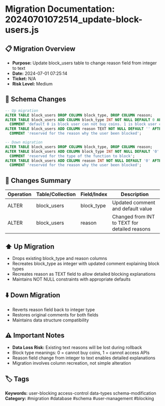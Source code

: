 # Migration Documentation: 20240701072514_update-block-users.js

## 📋 Migration Overview
- **Purpose:** Update block_users table to change reason field from integer to text
- **Date:** 2024-07-01 07:25:14
- **Ticket:** N/A
- **Risk Level:** Medium

## 🔧 Schema Changes
```sql
-- Up migration
ALTER TABLE block_users DROP COLUMN block_type, DROP COLUMN reason;
ALTER TABLE block_users ADD COLUMN block_type INT NOT NULL DEFAULT 0 AFTER user_id 
  COMMENT 'default 0 is block user can not buy coins. 1 is block user can not access APIs.';
ALTER TABLE block_users ADD COLUMN reason TEXT NOT NULL DEFAULT '' AFTER block_type
  COMMENT 'reserved for the reason why the user been blocked';

-- Down migration  
ALTER TABLE block_users DROP COLUMN block_type, DROP COLUMN reason;
ALTER TABLE block_users ADD COLUMN block_type INT NOT NULL DEFAULT '0' AFTER user_id
  COMMENT 'reserved for the type of the function to block';
ALTER TABLE block_users ADD COLUMN reason INT NOT NULL DEFAULT '0' AFTER block_type
  COMMENT 'reserved for the reason why the user been blocked';
```

## 📝 Changes Summary
| Operation | Table/Collection | Field/Index | Description |
|-----------|-----------------|-------------|-------------|
| ALTER | block_users | block_type | Updated comment and default value |
| ALTER | block_users | reason | Changed from INT to TEXT for detailed reasons |

## ⬆️ Up Migration
- Drops existing block_type and reason columns
- Recreates block_type as integer with updated comment explaining block types
- Recreates reason as TEXT field to allow detailed blocking explanations
- Maintains NOT NULL constraints with appropriate defaults

## ⬇️ Down Migration
- Reverts reason field back to integer type
- Restores original comments for both fields
- Maintains data structure compatibility

## ⚠️ Important Notes
- **Data Loss Risk:** Existing text reasons will be lost during rollback
- Block type meanings: 0 = cannot buy coins, 1 = cannot access APIs
- Reason field change from integer to text enables detailed explanations
- Migration involves column recreation, not simple alteration

## 🏷️ Tags
**Keywords:** user-blocking access-control data-types schema-modification
**Category:** #migration #database #schema #user-management #blocking